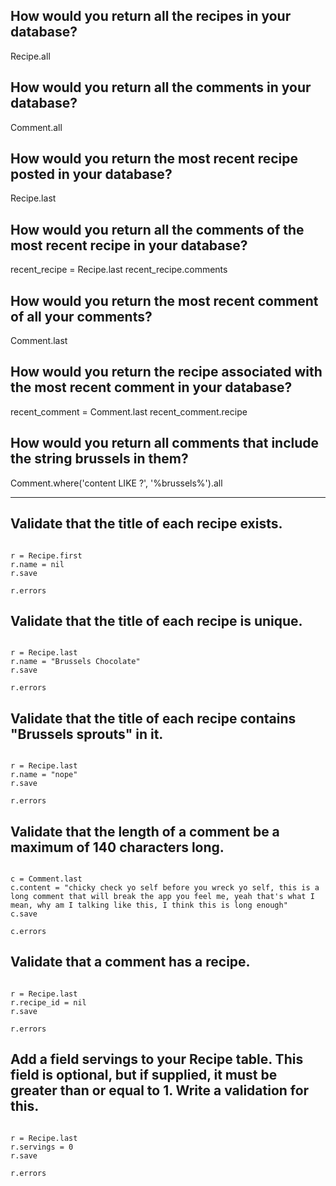 ## How would you return all the recipes in your database?
Recipe.all

## How would you return all the comments in your database?
Comment.all

## How would you return the most recent recipe posted in your database?
Recipe.last

## How would you return all the comments of the most recent recipe in your database?
recent_recipe = Recipe.last
recent_recipe.comments

## How would you return the most recent comment of all your comments?
Comment.last

## How would you return the recipe associated with the most recent comment in your database?
recent_comment = Comment.last
recent_comment.recipe

## How would you return all comments that include the string brussels in them?
Comment.where('content LIKE ?', '%brussels%').all
_____________________________________________________________________________________

## Validate that the title of each recipe exists.
```no-highlight

r = Recipe.first
r.name = nil
r.save

r.errors
```

## Validate that the title of each recipe is unique.
```no-highlight

r = Recipe.last
r.name = "Brussels Chocolate"
r.save

r.errors
```

## Validate that the title of each recipe contains "Brussels sprouts" in it.
```no-highlight

r = Recipe.last
r.name = "nope"
r.save

r.errors
```

## Validate that the length of a comment be a maximum of 140 characters long.
```no-highlight

c = Comment.last
c.content = "chicky check yo self before you wreck yo self, this is a long comment that will break the app you feel me, yeah that's what I mean, why am I talking like this, I think this is long enough"
c.save

c.errors
```

## Validate that a comment has a recipe.
```no-highlight

r = Recipe.last
r.recipe_id = nil
r.save

r.errors
```

## Add a field servings to your Recipe table. This field is optional, but if supplied, it must be greater than or equal to 1. Write a validation for this.
```no-highlight

r = Recipe.last
r.servings = 0
r.save

r.errors
```
